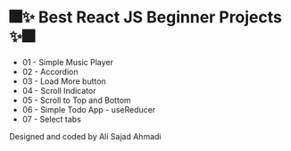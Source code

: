 # 🎆✨ Best React JS Beginner Projects ✨🎆

- 01 - Simple Music Player
- 02 - Accordion
- 03 - Load More button
- 04 - Scroll Indicator
- 05 - Scroll to Top and Bottom
- 06 - Simple Todo App - useReducer
- 07 - Select tabs


Designed and coded by Ali Sajad Ahmadi
